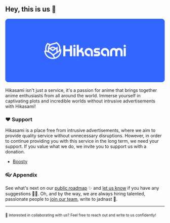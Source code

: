 ## Hey, this is us 👋

![Hikasami Github Cover](https://raw.githubusercontent.com/hikasami/.github/main/github_cover.png)

Hikasami isn't just a service, it's a passion for anime that brings together anime enthusiasts from all around the world. Immerse yourself in captivating plots and incredible worlds without intrusive advertisements with Hikasami!

### ❤️ Support

Hikasami is a place free from intrusive advertisements, where we aim to provide quality service without unnecessary disruptions.
However, in order to continue providing you with this service in the long term, we need your support. If you value what we do, we invite you to support us with a donation.

- [Boosty](https://boosty.to/hikasami)

### 👓 Appendix

See what's next on our [public roadmap](https://github.com/hikasami/roadmap) ✨ and [let us know](https://github.com/hikasami/feedback) if you have any suggestions 🙇‍♂️. Oh, and by the way, we are always hiring talented, passionate people to [join our team](https://discord.gg/A8dgfBVRav), write to jadnast 🙌.

---

<sub>🤫 Interested in collaborating with us? Feel free to reach out and write to us confidently!</sub>
